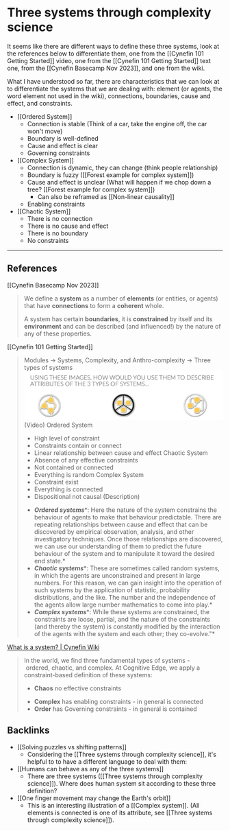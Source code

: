 # Three systems through complexity science

It seems like there are different ways to define these three systems, look at the references below to differentiate them, one from the [[Cynefin 101 Getting Started]] video, one from the [[Cynefin 101 Getting Started]] text one, from the [[Cynefin Basecamp Nov 2023]], and one from the wiki.

What I have understood so far, there are characteristics that we can look at to differentiate the systems that we are dealing with: element (or agents, the word element not used in the wiki), connections, boundaries, cause and effect, and constraints.

- [[Ordered System]]
  - Connection is stable (Think of a car, take the engine off, the car won't move)
  - Boundary is well-defined
  - Cause and effect is clear
  - Governing constraints
- [[Complex System]]
  - Connection is dynamic, they can change (think people relationship)
  - Boundary is fuzzy ([[Forest example for complex system]])
  - Cause and effect is unclear (What will happen if we chop down a tree? [[Forest example for complex system]])
    - Can also be reframed as [[Non-linear causality]]
  - Enabling constraints
- [[Chaotic System]]
  - There is no connection
  - There is no cause and effect
  - There is no boundary
  - No constraints

---
## References
[[Cynefin Basecamp Nov 2023]]
> We define a **system** as a number of **elements** (or entities, or agents) that have **connections** to form a **coherent** whole.
> 
> A system has certain **boundaries**, it is **constrained** by itself and its **environment** and can be described (and influenced!) by the nature of any of these properties.

[[Cynefin 101 Getting Started]]
> Modules -> Systems, Complexity, and Anthro-complexity -> Three types of systems![](BearImages/703045A7-1449-41B6-9365-528470C05FA2/image.png)
> (Video)
> Ordered System
> - High level of constraint
> - Constraints contain or connect
> - Linear relationship between cause and effect
> Chaotic System
> - Absence of any effective constraints
> - Not contained or connected
> - Everything is random
> Complex System
> - Constraint exist
> - Everything is connected
> - Dispositional not causal
> (Description)
> * ***Ordered systems****: Here the nature of the system constrains the behaviour of agents to make that behaviour predictable. There are repeating relationships between cause and effect that can be discovered by empirical observation, analysis, and other investigatory techniques. Once those relationships are discovered, we can use our understanding of them to predict the future behaviour of the system and to manipulate it toward the desired end state.*
> * ***Chaotic systems****: These are sometimes called random systems, in which the agents are unconstrained and present in large numbers. For this reason, we can gain insight into the operation of such systems by the application of statistic, probability distributions, and the like. The number and the independence of the agents allow large number mathematics to come into play.*
> * ***Complex systems****: While these systems are constrained, the constraints are loose, partial, and the nature of the constraints (and thereby the system) is constantly modified by the interaction of the agents with the system and each other; they co-evolve."*

[What is a system? | Cynefin Wiki](https://cynefin.io/wiki/What_is_a_system?)
> In the world, we find three fundamental types of systems - ordered, chaotic, and complex. At Cognitive Edge, we apply a constraint-based definition of these systems: 
> - **Chaos** no effective constraints
> * **Complex** has enabling constraints - in general is connected
> * **Order** has Governing constraints - in general is contained

## Backlinks
* [[Solving puzzles vs shifting patterns]]
	* Considering the [[Three systems through complexity science]], it's helpful to to have a different language to deal with them:
* [[Humans can behave as any of the three systems]]
	* There are three systems ([[Three systems through complexity science]]). Where does human system sit according to these three definition?
* [[One finger movement may change the Earth's orbit]]
	* This is an interesting illustration of a [[Complex system]]. (All elements is connected is one of its attribute, see [[Three systems through complexity science]]).

<!-- #evergreen -->

<!-- {BearID:4A9C7EC8-3E57-4B87-9EC1-2B0B54039285} -->
